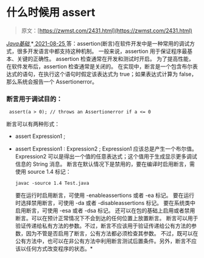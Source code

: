 <!--yml
category: 未分类
date: 0001-01-01 00:00:00
-->

# 什么时候用 assert

> 原文：[https://zwmst.com/2431.html](https://zwmst.com/2431.html)

   [ *Java基础* ](https://zwmst.com/java%e5%9f%ba%e7%a1%80)*[ <time datetime="2021-08-25T09:33:55+08:00"> 2021-08-25 </time> ](https://zwmst.com/2431.html)  答：assertion(断言)在软件开发中是一种常用的调试方式，很多开发语言中都支持这种机制。
一般来说，assertion 用于保证程序最基本、关键的正确性。
assertion 检查通常在开发和测试时开启。
为了提高性能，在软件发布后，assertion 检查通常是关闭的。
在实现中，断言是一个包含布尔表达式的语句，在执行这个语句时假定该表达式为 true；如果表达式计算为 false，那么系统会报告一个 Assertionerror。

### 断言用于调试目的：

```
 assert(a > 0); // throws an Assertionerror if a <= 0 
```

断言可以有两种形式：

*   assert Expression1 ;
*   assert Expression1 : Expression2 ;
    Expression1 应该总是产生一个布尔值。
    Expression2 可以是得出一个值的任意表达式；这个值用于生成显示更多调试信息的 String 消息。
    断言在默认情况下是禁用的，要在编译时启用断言，需使用 source 1.4 标记：

    ```
    javac -source 1.4 Test.java 
    ```

    要在运行时启用断言，可使用 -enableassertions 或者 -ea 标记。
    要在运行时选择禁用断言，可使用 -da 或者 -disableassertions 标记。
    要在系统类中启用断言，可使用 -esa 或者 -dsa 标记。 还可以在包的基础上启用或者禁用断言。可以在预计正常情况下不会到达的任何位置上放置断言。
    断言可以用于验证传递给私有方法的参数。不过，断言不应该用于验证传递给公有方法的参数，因为不管是否启用了断言，公有方法都必须检查其参数。
    不过，既可以在公有方法中，也可以在非公有方法中利用断言测试后置条件。另外，断言不应该以任何方式改变程序的状态。*